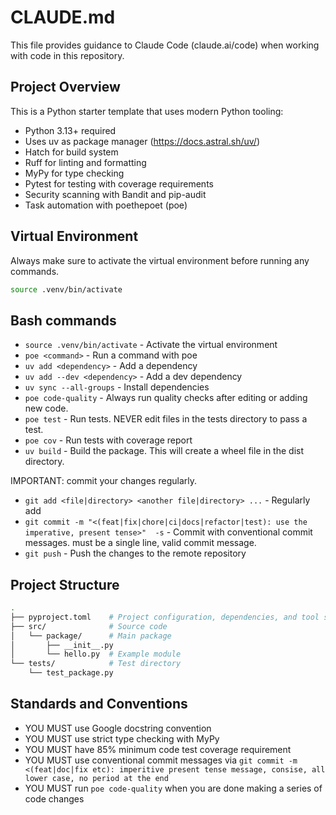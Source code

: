 # CLAUDE.md

This file provides guidance to Claude Code (claude.ai/code) when working with code in this repository.

## Project Overview

This is a Python starter template that uses modern Python tooling:

- Python 3.13+ required
- Uses uv as package manager (<https://docs.astral.sh/uv/>)
- Hatch for build system
- Ruff for linting and formatting
- MyPy for type checking
- Pytest for testing with coverage requirements
- Security scanning with Bandit and pip-audit
- Task automation with poethepoet (poe)

## Virtual Environment

Always make sure to activate the virtual environment before running any commands.

```bash
source .venv/bin/activate
```

## Bash commands

- `source .venv/bin/activate` - Activate the virtual environment
- `poe <command>` - Run a command with poe
- `uv add <dependency>` - Add a dependency
- `uv add --dev <dependency>` - Add a dev dependency
- `uv sync --all-groups` - Install dependencies
- `poe code-quality` - Always run quality checks after editing or adding new code.
- `poe test` - Run tests. NEVER edit files in the tests directory to pass a test.
- `poe cov` - Run tests with coverage report
- `uv build` - Build the package. This will create a wheel file in the dist directory.

IMPORTANT: commit your changes regularly.

- `git add <file|directory> <another file|directory> ...`  - Regularly add
- `git commit -m "<(feat|fix|chore|ci|docs|refactor|test): use the imperative, present tense>"  -s` - Commit with conventional commit messages. must be a single line, valid commit message.
- `git push` - Push the changes to the remote repository

## Project Structure

```bash
.
├── pyproject.toml    # Project configuration, dependencies, and tool settings
├── src/              # Source code
│   └── package/      # Main package
│       ├── __init__.py
│       └── hello.py  # Example module
└── tests/            # Test directory
    └── test_package.py
```

## Standards and Conventions

- YOU MUST use Google docstring convention
- YOU MUST use strict type checking with MyPy
- YOU MUST have 85% minimum code test coverage requirement
- YOU MUST use conventional commit messages via `git commit -m <(feat|doc|fix etc): imperitive present tense message, consise, all lower case, no period at the end`
- YOU MUST run `poe code-quality` when you are done making a series of code changes

